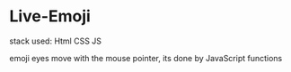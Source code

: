 # Live-Emoji
stack used:  Html CSS JS

emoji eyes move with the mouse pointer,
its done by JavaScript functions
